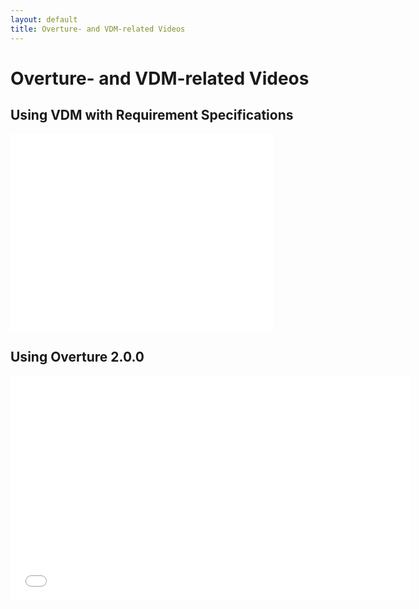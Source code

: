 ```yaml
---
layout: default 
title: Overture- and VDM-related Videos
---
```


# Overture- and VDM-related Videos

## Using VDM with Requirement Specifications

<iframe width="420" height="315" src="//www.youtube-nocookie.com/embed/Y4azJVllOBI" frameborder="0" allowfullscreen></iframe>

## Using Overture 2.0.0

<iframe width="640" height="360" src="//www.youtube-nocookie.com/embed/w8pe1jZsox4" frameborder="0" allowfullscreen></iframe>
